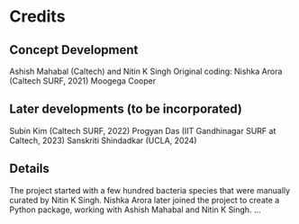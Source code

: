 # Credits

## Concept Development

Ashish Mahabal (Caltech) and Nitin K Singh
Original coding: Nishka Arora (Caltech SURF, 2021)
Moogega Cooper

## Later developments (to be incorporated)

Subin Kim (Caltech SURF, 2022)
Progyan Das (IIT Gandhinagar SURF at Caltech, 2023)
Sanskriti Shindadkar (UCLA, 2024)

## Details

The project started with a few hundred bacteria species that were manually
curated by Nitin K Singh. Nishka Arora later joined the project to create a
Python package, working with Ashish Mahabal and Nitin K Singh. ...
